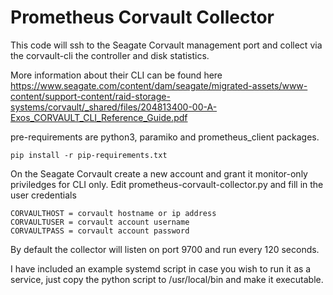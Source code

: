 # Prometheus Corvault Collector

This code will ssh to the Seagate Corvault management port and collect
via the corvault-cli the controller and disk statistics.

More information about their CLI can be found here https://www.seagate.com/content/dam/seagate/migrated-assets/www-content/support-content/raid-storage-systems/corvault/_shared/files/204813400-00-A-Exos_CORVAULT_CLI_Reference_Guide.pdf

pre-requirements are python3, paramiko and prometheus_client packages.

```
pip install -r pip-requirements.txt
```

On the Seagate Corvault create a new account and grant it monitor-only priviledges for CLI only.
Edit prometheus-corvault-collector.py and fill in the user credentials
```
CORVAULTHOST = corvault hostname or ip address
CORVAULTUSER = corvault account username
CORVAULTPASS = corvault account password
```

By default the collector will listen on port 9700 and run every 120 seconds.

I have included an example systemd script in case you wish to run it as a service,
just copy the python script to /usr/local/bin and make it executable.

